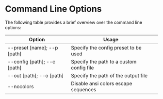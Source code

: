 # Command Line Options

The following table provides a brief overview over the command line options:

| Option                        | Usage                                    |   |
| ----------------------------- | ---------------------------------------- | - |
| --preset \[name]; --p \[path] | Specify the config preset to be used     |   |
| --config \[path]; --c \[path] | Specify the path to a custom config file |   |
| --out \[path]; --o \[path]    | Specify the path of the output file      |   |
| --nocolors                    | Disable ansi colors escape sequences     |   |
